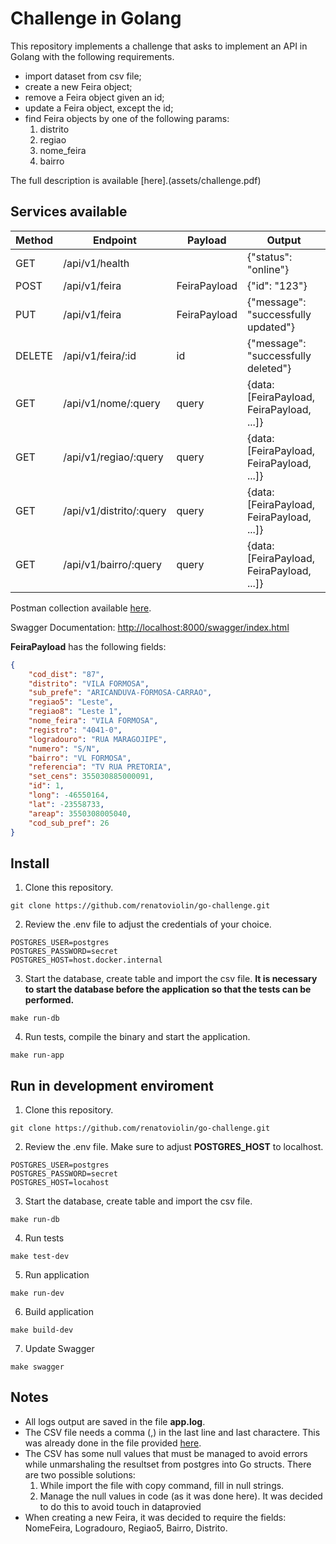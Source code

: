 # Challenge in Golang

This repository implements a challenge that asks to implement an API in Golang with the following requirements.
* import dataset from csv file;
* create a new Feira object;
* remove a Feira object given an id;
* update a Feira object, except the id;
* find Feira objects by one of the following params:
    1. distrito
    2. regiao
    3. nome_feira
    4. bairro

The full description is available [here].(assets/challenge.pdf)

## Services available

|Method|Endpoint|Payload|Output
|---|---|---|---|
|GET|/api/v1/health||{"status": "online"}|
|POST|/api/v1/feira|FeiraPayload|{"id": "123"}|
|PUT|/api/v1/feira|FeiraPayload|{"message": "successfully updated"}|
|DELETE|/api/v1/feira/:id|id|{"message": "successfully deleted"}|
|GET|/api/v1/nome/:query|query|{data: [FeiraPayload, FeiraPayload, ...]}|
|GET|/api/v1/regiao/:query|query|{data: [FeiraPayload, FeiraPayload, ...]}|
|GET|/api/v1/distrito/:query|query|{data: [FeiraPayload, FeiraPayload, ...]}|
|GET|/api/v1/bairro/:query|query|{data: [FeiraPayload, FeiraPayload, ...]}|

Postman collection available [here](assets/GoChallenge.postman_collection.json).

Swagger Documentation: [http://localhost:8000/swagger/index.html](http://localhost:8000/swagger/index.html)

**FeiraPayload** has the following fields:
```json
{
    "cod_dist": "87",
    "distrito": "VILA FORMOSA",
    "sub_prefe": "ARICANDUVA-FORMOSA-CARRAO",
    "regiao5": "Leste",
    "regiao8": "Leste 1",
    "nome_feira": "VILA FORMOSA",
    "registro": "4041-0",
    "logradouro": "RUA MARAGOJIPE",
    "numero": "S/N",
    "bairro": "VL FORMOSA",
    "referencia": "TV RUA PRETORIA",
    "set_cens": 355030885000091,
    "id": 1,
    "long": -46550164,
    "lat": -23558733,
    "areap": 3550308005040,
    "cod_sub_pref": 26
}
```

## Install
1. Clone this repository.
```
git clone https://github.com/renatoviolin/go-challenge.git
```
2. Review the .env file to adjust the credentials of your choice.
```
POSTGRES_USER=postgres
POSTGRES_PASSWORD=secret
POSTGRES_HOST=host.docker.internal
```
3. Start the database, create table and import the csv file. **It is necessary to start the database before the application so that the tests can be performed.**
```
make run-db
```
4. Run tests, compile the binary and start the application.
```
make run-app
```

## Run in development enviroment
1. Clone this repository.
```
git clone https://github.com/renatoviolin/go-challenge.git
```
2. Review the .env file. Make sure to adjust **POSTGRES_HOST** to localhost.
```
POSTGRES_USER=postgres
POSTGRES_PASSWORD=secret
POSTGRES_HOST=locahost
```
3. Start the database, create table and import the csv file.
```
make run-db
```
4. Run tests
```
make test-dev
```
5. Run application
```
make run-dev
```
6. Build application
```
make build-dev
```
7. Update Swagger
```
make swagger
```

## Notes
* All logs output are saved in the file **app.log**.
* The CSV file needs a comma (,) in the last line and last charactere. This was already done in the file provided [here](db/data.csv).
* The CSV has some null values that must be managed to avoid errors while unmarshaling the resultset from postgres into Go structs. There are two possible solutions:
    1. While import the file with copy command, fill in null strings.
    2. Manage the null values in code (as it was done here). It was decided to do this to avoid touch in dataprovied 
* When creating a new Feira, it was decided to require the fields: NomeFeira, Logradouro, Regiao5, Bairro, Distrito.